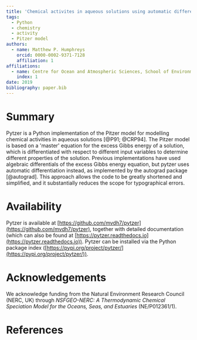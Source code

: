 ```yaml
---
title: 'Chemical activites in aqueous solutions using automatic differentiation of a Pitzer model (pytzer)'
tags:
  - Python
  - chemistry
  - activity
  - Pitzer model
authors:
  - name: Matthew P. Humphreys
    orcid: 0000-0002-9371-7128
    affiliation: 1
affiliations:
  - name: Centre for Ocean and Atmospheric Sciences, School of Environmental Sciences, University of East Anglia, Norwich, UK
    index: 1
date: 2019
bibliography: paper.bib
---
```


# Summary

Pytzer is a Python implementation of the Pitzer model for modelling chemical activities in aqueous solutions [@P91; @CRP94]. The Pitzer model is based on a 'master' equation for the excess Gibbs energy of a solution, which is differentiated with respect to different input variables to determine different properties of the solution. Previous implementations have used algebraic differentials of the excess Gibbs energy equation, but pytzer uses automatic differentiation instead, as implemented by the autograd package [@autograd]. This approach allows the code to be greatly shortened and simplified, and it substantially reduces the scope for typographical errors.

# Availability

Pytzer is available at [https://github.com/mvdh7/pytzer](https://github.com/mvdh7/pytzer), together with detailed documentation (which can also be found at [https://pytzer.readthedocs.io](https://pytzer.readthedocs.io)). Pytzer can be installed via the Python package index ([https://pypi.org/project/pytzer/](https://pypi.org/project/pytzer/)).

# Acknowledgements

We acknowledge funding from the Natural Environment Research Council (NERC, UK) through *NSFGEO-NERC: A Thermodynamic Chemical Speciation Model for the Oceans, Seas, and Estuaries* (NE/P012361/1).

# References
